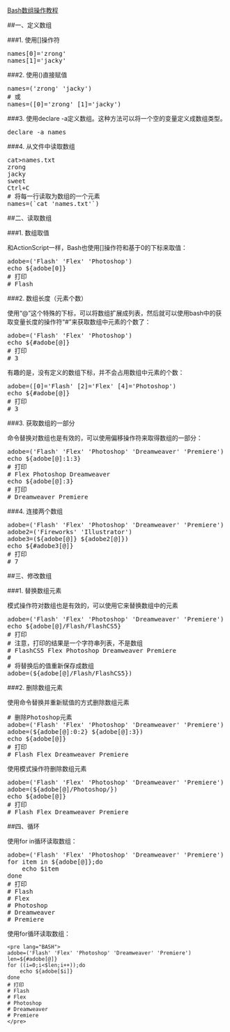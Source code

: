 [Bash数组操作教程](http://zengrong.net/post/1518.htm)

##一、定义数组

###1. 使用[]操作符

<pre lang="BASH">
names[0]='zrong'
names[1]='jacky'
</pre>

###2. 使用()直接赋值

<pre lang="BASH">
names=('zrong' 'jacky')
# 或
names=([0]='zrong' [1]='jacky')
</pre>

###3. 使用declare -a定义数组。这种方法可以将一个空的变量定义成数组类型。

<pre lang="BASH">
declare -a names
</pre>

###4. 从文件中读取数组

<pre lang="BASH">
cat>names.txt
zrong
jacky
sweet
Ctrl+C
# 将每一行读取为数组的一个元素
names=(`cat 'names.txt'`)
</pre>

##二、读取数组

###1. 数组取值

和ActionScript一样，Bash也使用[]操作符和基于0的下标来取值：

<pre lang="BASH">
adobe=('Flash' 'Flex' 'Photoshop')
echo ${adobe[0]}
# 打印
# Flash
</pre>

###2. 数组长度（元素个数）

使用“@”这个特殊的下标，可以将数组扩展成列表，然后就可以使用bash中的获取变量长度的操作符“#”来获取数组中元素的个数了：

<pre lang="BASH">
adobe=('Flash' 'Flex' 'Photoshop')
echo ${#adobe[@]}
# 打印
# 3
</pre>

有趣的是，没有定义的数组下标，并不会占用数组中元素的个数：

<pre lang="BASH">
adobe=([0]='Flash' [2]='Flex' [4]='Photoshop')
echo ${#adobe[@]}
# 打印
# 3
</pre>

###3. 获取数组的一部分

命令替换对数组也是有效的，可以使用偏移操作符来取得数组的一部分：

<pre lang="BASH">
adobe=('Flash' 'Flex' 'Photoshop' 'Dreamweaver' 'Premiere')
echo ${adobe[@]:1:3}
# 打印
# Flex Photoshop Dreamweaver
echo ${adobe[@]:3}
# 打印
# Dreamweaver Premiere
</pre>

###4. 连接两个数组

<pre lang="BASH">
adobe=('Flash' 'Flex' 'Photoshop' 'Dreamweaver' 'Premiere')
adobe2=('Fireworks' 'Illustrator')
adobe3=(${adobe[@]} ${adobe2[@]})
echo ${#adobe3[@]}
# 打印
# 7
</pre>

##三、修改数组

###1. 替换数组元素

模式操作符对数组也是有效的，可以使用它来替换数组中的元素

<pre lang="BASH">
adobe=('Flash' 'Flex' 'Photoshop' 'Dreamweaver' 'Premiere')
echo ${adobe[@]/Flash/FlashCS5}
# 打印
# 注意，打印的结果是一个字符串列表，不是数组
# FlashCS5 Flex Photoshop Dreamweaver Premiere
#
# 将替换后的值重新保存成数组
adobe=(${adobe[@]/Flash/FlashCS5})
</pre>

###2. 删除数组元素

使用命令替换并重新赋值的方式删除数组元素

<pre lang="BASH">
# 删除Photoshop元素
adobe=('Flash' 'Flex' 'Photoshop' 'Dreamweaver' 'Premiere')
adobe=(${adobe[@]:0:2} ${adobe[@]:3})
echo ${adobe[@]}
# 打印
# Flash Flex Dreamweaver Premiere
</pre>

使用模式操作符删除数组元素

<pre lang="BASH">
adobe=('Flash' 'Flex' 'Photoshop' 'Dreamweaver' 'Premiere')
adobe=(${adobe[@]/Photoshop/})
echo ${adobe[@]}
# 打印
# Flash Flex Dreamweaver Premiere
</pre>

##四、循环

使用for in循环读取数组：

<pre lang="BASH">
adobe=('Flash' 'Flex' 'Photoshop' 'Dreamweaver' 'Premiere')
for item in ${adobe[@]};do
	echo $item
done
# 打印
# Flash 
# Flex 
# Photoshop 
# Dreamweaver 
# Premiere
</pre>

使用for循环读取数组：

	<pre lang="BASH">
	adobe=('Flash' 'Flex' 'Photoshop' 'Dreamweaver' 'Premiere')
	len=${#adobe[@]}
	for ((i=0;i<$len;i++));do
		echo ${adobe[$i]}
	done
	# 打印
	# Flash 
	# Flex 
	# Photoshop 
	# Dreamweaver 
	# Premiere
	</pre>

